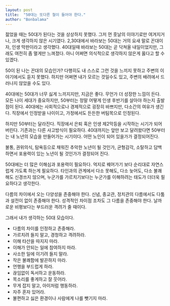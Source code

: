 ```yaml
---
layout: post
title:  "50대는 또다른 철이 들어야 한다."
author: "Bonbalama"
---
```


젊었을 때는 50대가 된다는 것을 상상하지 못했다. 그저 먼 훗날의 이야기로만 여겨지거나, 크게 생각하지 않은 시기였다. 2,30대에서 바라보는 50대는 거의 요새 말로 꼰대이자, 인생 막판이라고 생각했다. 40대일때 바라보는 50대는 곧 닥쳐올 내일이었지만, 그래도 여전히 좀 멀게만 느껴졌다. 아니 어쩌면 의식적으로 생각하지 않은게 옳다고 할 수 있겠다.

50이 된 나는 꼰대의 모습인가? 다행히도 내 스스로 그런 것을 느끼지 못하고 주변의 이야기에서도 듣지 못했다. 하지만 어쩌면 내가 모르는 것일수도 있고, 주변의 배려에서 드러나지 않았을 수도 있다. 

40대에는 50대가 너무 싫게 느끼지지만, 지금은 좋다. 무언가 더 성장한 느낌이 든다. 모든 나이 세대가 중요하지만, 50부터는 정말 어떻게 인생 후반기를 살아야 하는지 출발점이 된다. 40대에는 사회적으로나 경제적으로 굉장히 바쁘지만, 다소간의 여유가 생긴다. 직장에서 인정받을 나이이고, 가정에서도 든든한 버팀목으로 인정된다. 

하지만 50부터는 달라진다. 직장에서 은퇴 혹은 인생 제2막등을 시작하는 시기가 되어버린다. 기존과는 다른 사고방식이 필요하다. 40대까지는 앞만 보고 달려왔다면 50부터는 내 노년의 모습을 만들어가는 시기이다. 어떤 노인이 되어 있을가가 결정되어진다. 

불통, 권위의식, 탐욕등으로 채워진 추악한 노년이 될 것인가, 균형감각, 소탈하고 담백하면서 포용력이 있는 노년이 될 것인가가 결정되어 진다. 

50대에는 더 많은 이해심과 포용력이 필요하다. 억지로 꿰어가기 보다 순리대로 자연스럽게 가도록 하는게 필요하다. 타인과의 관계에서 다소 못해도, 다소 늦어도, 다소 불쾌해도 신경쓰지 않으며, 누군가를 가르치기보다는 누군가를 이해하려는 태도가 더더욱 필요하다고 생각한다. 

다름의 차이에서 오는 다양성을 존중해야 한다. 신념, 종교관, 정치관의 다름에서도 다툼과 설전이 없이 존중해야 한다. 성격적인 차이점 조차도 그 다름을 존중해야 한다. 날까로운 비평보다는 부드러운 격려가 줄 때이다. 

그래서 내가 생각하는 50대 모습이다.

- 다름의 차이를 인정하고 존중해라.
- 가르치려 들지 말고, 경청하고 격려하라.
- 이해 타산을 따지지 마라. 
- 이해가 안되는 일에 참여하지 마라. 
- 사소한 일에 이기려 들지 말라.
- 작은 불쾌함에 발끈하지 마라.
- 언행을 부드럽게 하라.
- 끊임없이 독서하고 운동하라.
- 목소리를 좋게하고 잘 웃어라.
- 무게 잡지 말고, 아이처럼 행동하라. 
- 자주 혼자 있어라.
- 불편하고 싫은 환경이나 사람에게 나를 뺏기지 마라.